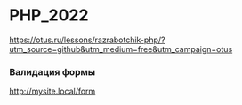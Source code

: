 # PHP_2022

https://otus.ru/lessons/razrabotchik-php/?utm_source=github&utm_medium=free&utm_campaign=otus

### Валидация формы

http://mysite.local/form
